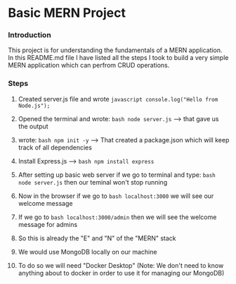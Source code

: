 # Basic MERN Project

### Introduction
This project is for understanding the fundamentals of a MERN application. In this README.md file I have listed all the steps I took to build a very simple MERN application which can perfrom CRUD operations.

### Steps

1. Created server.js file and wrote ```javascript console.log("Hello from Node.js");```
2. Opened the terminal and wrote: ```bash node server.js``` --> that gave us the output

3. wrote: ```bash npm init -y``` --> That created a package.json which will keep track of all dependencies
4. Install Express.js --> ```bash npm install express```

5. After setting up basic web server if we go to terminal and type: ```bash node server.js``` then our teminal won't stop running
6. Now in the browser if we go to ```bash localhost:3000``` we will see our welcome message
7. If we go to ```bash localhost:3000/admin``` then we will see the welcome message for admins
8. So this is already the "E" and "N" of the "MERN" stack

9. We would use MongoDB locally on our machine
10. To do so we will need "Docker Desktop" (Note: We don't need to know anything about to docker in order to use it for managing our MongoDB)
